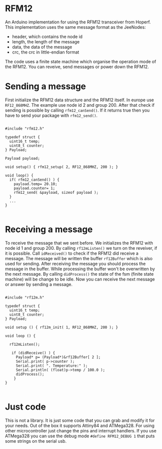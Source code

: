 RFM12
=====

An Arduino implementation for using the RFM12 transceiver from Hoperf. This implementation uses
the same message format as the JeeNodes:

* header, which contains the node id
* length, the length of the message
* data, the data of the message
* crc, the crc in little-endian format

The code uses a finite state machine which organise the operation mode of the RFM12. You can
reveive, send messages or power down the RFM12. 

# Sending a message

First initialize the RFM12 data structure and the RFM12 itself. In europe use <code>RF12_868MHZ</code>. The
example use node id 2 and group 200. After that check if sending is possible by calling <code>rfm12_canSend()</code>.
If it returns true then you have to send your package with <code>rfm12_send()</code>. 

<pre><code>
#include "rfm12.h"

typedef struct {
  uint16_t temp;
  uint8_t counter;
} Payload;

Payload payload;    

void setup() { rfm12_setup( 2, RF12_868MHZ, 200 ); }

void loop() {   
  if( rfm12_canSend() ) {
    payload.temp= 20.10;
    payload.counter= 1;
    rfm12_send( &payload, sizeof payload );
  }
  ...
}
</code>
</pre>

# Receiving a message

To receive the message that we sent before. We initializes the RFM12 with node id 1 and group 200.
By calling <code>rf12mListen()</code> we turn on the reveiver, if it is possible. Call <code>idReceived()</code>
to check if the RFM12 did receive a message. The message will be written the buffer <code>rf12Buffer</code> which
is also used for sending. After receiving the message you should process the message in the buffer. While
processing the buffer won't be overwritten by the next message. By calling <code>didProcess()</code> the state
of the fsm (finite state machine) will be change to be idle. Now you can receive the next message or 
answer by sending a message.

<pre><code>
#include "rf12m.h"

typedef struct {
  uint16_t temp;
  uint8_t counter;
} Payload;

void setup () { rf12m_init( 1, RF12_868MHZ, 200 ); }

void loop () {
  
  rf12mListen();  
  
   if (didReceive() ) {
     Payload* p= (Payload*)&rf12Buffer[ 2 ];        
     Serial.print( p->counter );
     Serial.print( ". Temperature:" );
     Serial.println( (float)p->temp / 100.0 );
     didProcess();
    }      
}
</code>
</pre>

# Just code

This is not a library. It is just some code that you can grab and modify it for your needs.
Out of the box it supports Attiny84 and ATMega328. For using other microcontroller just change the
pins and interrupt handlers. If you use ATMega328 you can use the debug mode <code>#define RFM12_DEBUG 1</code> that puts some strings on the serial usb. 

